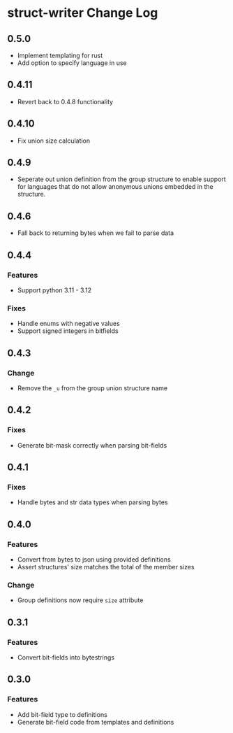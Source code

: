 # struct-writer Change Log

## 0.5.0
- Implement templating for rust
- Add option to specify language in use

## 0.4.11

- Revert back to 0.4.8 functionality

## 0.4.10
- Fix union size calculation

## 0.4.9
- Seperate out union definition from the group structure to enable support for languages that do not allow anonymous unions embedded in the structure.

## 0.4.6
- Fall back to returning bytes when we fail to parse data

## 0.4.4

### Features
- Support python 3.11 - 3.12

### Fixes
- Handle enums with negative values
- Support signed integers in bitfields

## 0.4.3

### Change
- Remove the `_u` from the group union structure name

## 0.4.2

### Fixes
- Generate bit-mask correctly when parsing bit-fields


## 0.4.1

### Fixes
- Handle bytes and str data types when parsing bytes

## 0.4.0

### Features
- Convert from bytes to json using provided definitions
- Assert structures' size matches the total of the member sizes

### Change
- Group definitions now require `size` attribute

## 0.3.1

### Features
-  Convert bit-fields into bytestrings

## 0.3.0

### Features
- Add bit-field type to definitions
- Generate bit-field code from templates and definitions
